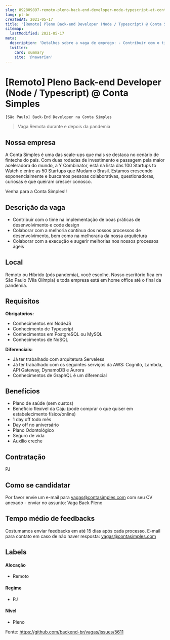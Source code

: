 ```yaml
---
slug: 892809897-remoto-pleno-back-end-developer-node-typescript-at-conta-simples
lang: pt-br
createdAt: 2021-05-17
title: '[Remoto] Pleno Back-end Developer (Node / Typescript) @ Conta Simples  - Vaga de Emprego'
sitemap:
  lastModified: 2021-05-17
meta:
  description: 'Detalhes sobre a vaga de emprego: - Contribuir com o time na implementação de boas práticas de desenvolvimento e code design - Colaborar com a melhoria contínua dos nossos processos de desenvolvimento, bem como na melhoraria da nossa arquitetura - Colaborar com a execução e sugerir melhorias nos nossos processos ágeis'
  twitter:
    card: summary
    site: '@nawarian'
---
```


# [Remoto] Pleno Back-end Developer (Node / Typescript) @ Conta Simples 

<!-- 
==================================================
POR FAVOR, SÓ POSTE SE A VAGA FOR PARA BACK-END!

Não faça distinção de gênero no título da vaga.

Use: "Back-End Developer" ao invés de 
"Desenvolvedor Back-End" \o/

Exemplo: `[São Paulo] Back-End Developer na NOME DA EMPRESA`
==================================================
-->
 `[São Paulo] Back-End Developer na Conta Simples`
<!--
==================================================
Caso a vaga for remoto durante a pandemia deixar a linha abaixo
==================================================
-->
> Vaga Remota durante e depois da pandemia

## Nossa empresa

A Conta Simples é uma das scale-ups que mais se destaca no cenário de fintechs do país. Com duas rodadas de investimento e passagem pela maior aceleradora do mundo, a Y Combinator, está na lista das 100 Startups to Watch e entre as 50 Startups que Mudam o Brasil. Estamos crescendo exponencialmente e buscamos pessoas colaborativas, questionadoras, curiosas e que queiram crescer conosco.

Venha para a Conta Simples!!

## Descrição da vaga

- Contribuir com o time na implementação de boas práticas de desenvolvimento e code design
- Colaborar com a melhoria contínua dos nossos processos de desenvolvimento, bem como na melhoraria da nossa arquitetura
- Colaborar com a execução e sugerir melhorias nos nossos processos ágeis

## Local

Remoto ou Híbrido (pós pandemia), você escolhe. Nosso escritório fica em São Paulo (Vila Olímpia) e toda empresa está em home office até o final da pandemia.

## Requisitos

**Obrigatórios:**
 - Conhecimentos em NodeJS
 -  Conhecimento de Typescript
 - Conhecimentos em PostgreSQL ou MySQL
 - Conhecimentos de NoSQL


**Diferenciais:**
- Já ter trabalhado com arquitetura Serveless
- Já ter trabalhado com os seguintes serviços da AWS: Cognito, Lambda, API Gateway, DynamoDB e Aurora
-  Conhecimentos de GraphQL é um diferencial

## Benefícios

- Plano de saúde (sem custos)
- Benefício flexível da Caju (pode comprar o que quiser em estabelecimento físico/online)
- 1 day off todo mês
- Day off no aniversário
- Plano Odontológico
- Seguro de vida
- Auxílio creche


## Contratação

PJ

## Como se candidatar

Por favor envie um e-mail para vagas@contasimples.com com seu CV anexado - enviar no assunto: Vaga Back Pleno

## Tempo médio de feedbacks

Costumamos enviar feedbacks em até 15 dias após cada processo.
E-mail para contato em caso de não haver resposta: vagas@contasimples.com

## Labels
<!-- retire os labels que não fazem sentido à vaga -->

#### Alocação
- Remoto

#### Regime
- PJ

#### Nível
- Pleno

Fonte: https://github.com/backend-br/vagas/issues/5611